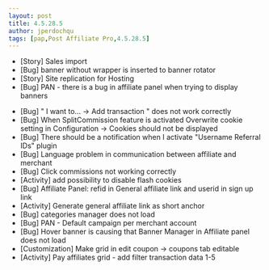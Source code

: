 ```yaml
---
layout: post
title: 4.5.28.5
author: jperdochqu
tags: [pap,Post Affiliate Pro,4.5.28.5]
---
```


- [Story] Sales import
- [Bug] banner without wrapper is inserted to banner rotator
- [Story] Site replication for Hosting
- [Bug] PAN - there is a bug in affiliate panel when trying to display banners

<!--more-->

- [Bug] &quot; I want to... -&gt; Add transaction &quot;  does not work correctly
- [Bug] When SplitCommission feature is activated  Overwrite cookie setting in Configuration -&gt; Cookies should not be displayed
- [Bug] There should be a notification when I activate &quot;Username Referral IDs&quot; plugin
- [Bug] Language problem in communication between affiliate and merchant
- [Bug] Click commissions not working correctly
- [Activity] add possibility to disable flash cookies
- [Bug] Affiliate Panel: refid in General affiliate link and userid in sign up link
- [Activity] Generate general affiliate link as short anchor
- [Bug] categories manager does not load
- [Bug] PAN -  Default campaign per merchant account
- [Bug] Hover banner is causing that Banner Manager in Affiliate panel does not load
- [Customization] Make grid in edit coupon -&gt; coupons tab editable
- [Activity] Pay affiliates grid - add filter transaction data 1-5
